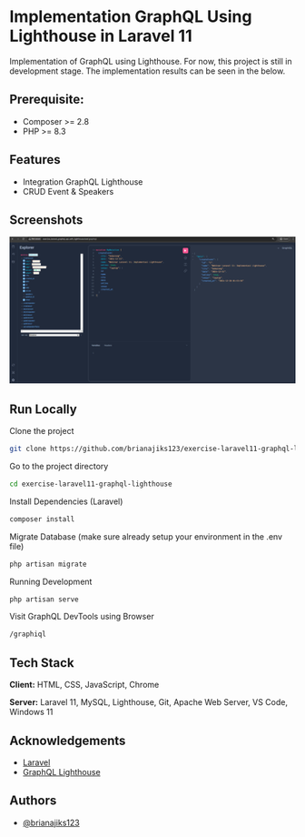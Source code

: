 # Implementation GraphQL Using Lighthouse in Laravel 11
Implementation of GraphQL using Lighthouse. For now, this project is still in development stage. The implementation results can be seen in the below.


## Prerequisite:

- Composer >= 2.8
- PHP >= 8.3


## Features

- Integration GraphQL Lighthouse
- CRUD Event & Speakers


## Screenshots

![App Screenshot](./documentation/Screenshot%202024-12-20%20015530.png)


## Run Locally

Clone the project

```bash
git clone https://github.com/brianajiks123/exercise-laravel11-graphql-lighthouse.git
```

Go to the project directory

```bash
cd exercise-laravel11-graphql-lighthouse
```

Install Dependencies (Laravel)

```bash
composer install
```

Migrate Database (make sure already setup your environment in the .env file)

```bash
php artisan migrate
```

Running Development

```bash
php artisan serve
```

Visit GraphQL DevTools using Browser

```bash
/graphiql
```


## Tech Stack

**Client:** HTML, CSS, JavaScript, Chrome

**Server:** Laravel 11, MySQL, Lighthouse, Git, Apache Web Server, VS Code, Windows 11


## Acknowledgements

 - [Laravel](https://laravel.com/docs/11.x)
 - [GraphQL Lighthouse](https://lighthouse-php.com/6/getting-started/installation.html)


## Authors

- [@brianajiks123](https://www.github.com/brianajiks123)
